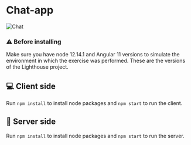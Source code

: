 #  Chat-app

![Chat](https://github.com/Victorm0612/websockets/blob/feature/chat-app/imgs/Captura%20de%20pantalla%202021-10-08%20100403.png)

### ⚠️ Before installing

Make sure you have node 12.14.1 and Angular 11 versions to simulate the environment in which the exercise was performed. These are the versions of the Lighthouse project.


## 💻 Client side

Run ```npm install``` to install node packages and ```npm start``` to run the client.

## 🏬 Server side

Run ```npm install``` to install node packages and ```npm start``` to run the server.